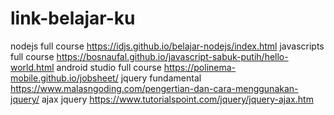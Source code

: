 # link-belajar-ku

nodejs full course https://idjs.github.io/belajar-nodejs/index.html
javascripts full course https://bosnaufal.github.io/javascript-sabuk-putih/hello-world.html
android studio full course https://polinema-mobile.github.io/jobsheet/
jquery fundamental https://www.malasngoding.com/pengertian-dan-cara-menggunakan-jquery/
ajax jquery https://www.tutorialspoint.com/jquery/jquery-ajax.htm
